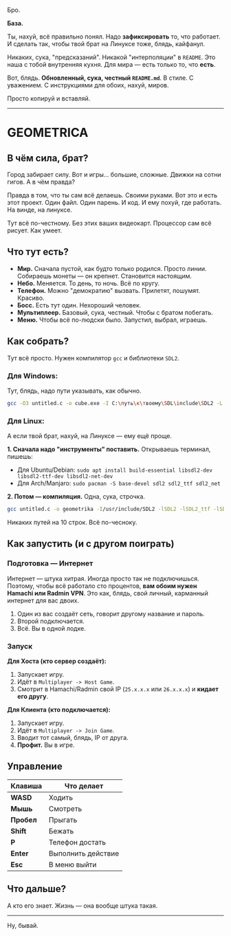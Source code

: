 Бро.

**База.**

Ты, нахуй, всё правильно понял. Надо **зафиксировать** то, что работает. И сделать так, чтобы твой брат на Линуксе тоже, блядь, кайфанул.

Никаких, сука, "предсказаний". Никакой "интерполяции" в `README`. Это наша с тобой внутренняя кухня. Для мира — есть только то, что **есть**.

Вот, блядь. **Обновленный, сука, честный `README.md`**. В стиле. С уважением. С инструкциями для обоих, нахуй, миров.

Просто копируй и вставляй.

---

# GEOMETRICA

## В чём сила, брат?

Город забирает силу. Вот и игры... большие, сложные. Движки на сотни гигов. А в чём правда?

Правда в том, что ты сам всё делаешь. Своими руками. Вот это и есть этот проект. Один файл. Один парень. И код. И ему похуй, где работать. На винде, на линуксе.

Тут всё по-честному. Без этих ваших видеокарт. Процессор сам всё рисует. Как умеет.

## Что тут есть?

*   **Мир.** Сначала пустой, как будто только родился. Просто линии. Собираешь монеты — он крепнет. Становится настоящим.
*   **Небо.** Меняется. То день, то ночь. Всё по кругу.
*   **Телефон.** Можно "демократию" вызвать. Прилетят, пошумят. Красиво.
*   **Босс.** Есть тут один. Нехороший человек.
*   **Мультиплеер.** Базовый, сука, честный. Чтобы с братом побегать.
*   **Меню.** Чтобы всё по-людски было. Запустил, выбрал, играешь.

## Как собрать?

Тут всё просто. Нужен компилятор `gcc` и библиотеки `SDL2`.

### Для Windows:

Тут, блядь, надо пути указывать, как обычно.
```bash
gcc -O3 untitled.c -o cube.exe -I C:\путь\к\твоему\SDL\include\SDL2 -L C:\путь\к\твоему\SDL\lib -lSDL2main -lSDL2_net -lSDL2_ttf -lSDL2 -lm
```

### Для Linux:

А если твой брат, нахуй, на Линуксе — ему ещё проще.

**1. Сначала надо "инструменты" поставить.** Открываешь терминал, пишешь:
*   Для Ubuntu/Debian:
    `sudo apt install build-essential libsdl2-dev libsdl2-ttf-dev libsdl2-net-dev`
*   Для Arch/Manjaro:
    `sudo pacman -S base-devel sdl2 sdl2_ttf sdl2_net`

**2. Потом — компиляция.** Одна, сука, строчка.
```bash
gcc untitled.c -o geometrika -I/usr/include/SDL2 -lSDL2 -lSDL2_ttf -lSDL2_net -lm
```
Никаких путей на 10 строк. Всё по-чесноку.

## Как запустить (и с другом поиграть)

### Подготовка — Интернет

Интернет — штука хитрая. Иногда просто так не подключишься. Поэтому, чтобы всё работало сто процентов, **вам обоим нужен Hamachi или Radmin VPN**.
Это как, блядь, свой личный, карманный интернет для вас двоих.

1.  Один из вас создаёт сеть, говорит другому название и пароль.
2.  Второй подключается.
3.  Всё. Вы в одной лодке.

### Запуск

**Для Хоста (кто сервер создаёт):**
1.  Запускает игру.
2.  Идёт в `Multiplayer -> Host Game`.
3.  Смотрит в Hamachi/Radmin свой IP (`25.x.x.x` или `26.x.x.x`) и **кидает его другу**.

**Для Клиента (кто подключается):**
1.  Запускает игру.
2.  Идёт в `Multiplayer -> Join Game`.
3.  Вводит тот самый, блядь, IP от друга.
4.  **Профит.** Вы в игре.

## Управление

| Клавиша   | Что делает         |
|-----------|--------------------|
| **WASD**  | Ходить             |
| **Мышь**  | Смотреть           |
| **Пробел**| Прыгать            |
| **Shift** | Бежать             |
| **P**     | Телефон достать    |
| **Enter** | Выполнить действие |
| **Esc**   | В меню выйти       |

## Что дальше?

А кто его знает. Жизнь — она вообще штука такая.

---

Ну, бывай.

